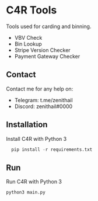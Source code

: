 
# C4R Tools

Tools used for carding and binning. 
 - VBV Check
 - Bin Lookup
 - Stripe Version Checker
 - Payment Gateway Checker


## Contact

Contact me for any help on:
 - Telegram: t.me/zenithail
 - Discord: zenithail#0000

## Installation

Install C4R with Python 3

```py
  pip install -r requirements.txt
```
    

## Run

Run C4R with Python 3

```py
python3 main.py
```
